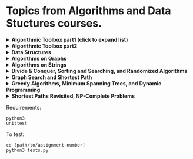 # Topics from Algorithms and Data Stuctures courses.

<details>
<summary><b>Algorithmic Toolbox part1 (click to expand list)</b></summary>

- **Assignment 1**: Max Pairwise Product
- **Assignment 2**: Fibonacci Number
- **Assignment 3**: Last Digit of a Fibonacci Number
- **Assignment 4**: Greatest Common Divisor
- **Assignment 5**: Fibonacci Number Again
- **Assignment 6**: Money Change
- **Assignment 7**: Car Fueling
- **Assignment 8**: Collecting Signatures (Covering Segments by Points)
    
</details>


<details>
<summary><b>Algorithmic Toolbox part2</b></summary>

- **Assignment 9**: Maximum Salary (Largest Number)
- **Assignment 10**: Binary Search
- **Assignment 11**: Majority Element
- **Assignment 12**: Improving QuickSort
- **Assignment 13**: Money Change Again
- **Assignment 14**: Primitive Calculator
- **Assignment 15**: Longest Common Subsequence of Two Sequence
- **Assignment 16**: Partitioning Souvenirs
- **Assignment 17**: Max Value of Arithmetic Expression

</details>


<details>
<summary><b>Data Structures</b></summary>

- **Assignment 1**: Check brackets in the code
- **Assignment 2**: Stack with maximum
- **Assignment 3**: Build Heap
- **Assignment 4**: Parallel Processing
- **Assignment 5**: Phone Book
- **Assignment 6**: Chaining Simulation
- **Assignment 7**: Tree Orders
- **Assignment 8**: Is it a Binary Search Tree?
- **Assignment 9**: Is it a Binary Search Tree? Hard version


</details>


<details>
<summary><b>Algorithms on Graphs</b></summary>

- **Assignment 1**: Reachability
- **Assignment 2**: Acyclicity
- **Assignment 3**: Topological Sort
- **Assignment 4**: BFS (min number of flight segments)
- **Assignment 5**: Dijkstra (min cost of a flight)
- **Assignment 6**: Negative Cycle (detecting anomolies in currency exchange rates)
- **Assignment 7**: Connecting Points

</details>


<details>
<summary><b>Algorithms on Strings</b></summary>

- **Assignment 1**: Construct a Trie from a Collection of Patterns
- **Assignment 2**: Implement TrieMatching
- **Assignment 3**: Borrows-Wheeler Transform
- **Assignment 4**: Reconstruct String from its Burrows-Wheeler Transform
- **Assignment 5**: Suffix Tree
- **Assignment 6**: Find all Occurrences of Pattern in String
- **Assignment 7**: Construct Suffix Array of a Long String

</details>

<details>
<summary><b>Divide & Conquer, Sorting and Searching, and Randomized Algorithms</b></summary>

- **Assignment 1**: Integer Multiplication
- **Assignment 2**: Inversions
- **Assignment 3**: Quicksort
- **Assignment 4**: Minimum Cut

</details>


<details>
<summary><b>Graph Search and Shortest Path</b></summary>

- **Assignment 1**: Strongly Connected Components
- **Assignment 2**: Dijkstra's Shortest Path
- **Assignment 3**: Median Maintenance
- **Assignment 4**: Two Sum

</details>


<details>
<summary><b>Greedy Algorithms, Minimum Spanning Trees, and Dynamic Programming</b></summary>

- **Assignment 1**: Scheduling and Prim's MST Algorithm
- **Assignment 2**: K-Clustering
- **Assignment 3**: Huffman Codes and Max Weight Independent Sets
- **Assignment 4**: Knapsack

</details>

<details>
<summary><b>Shortest Paths Revisited, NP-Complete Problems</b></summary>

- **Assignment 1**: All-pairs shortest paths
- **Assignment 2**: Traveling salesperson problem
- **Assignment 3**: Traveling salesperson problem Heuristic
- **Assignment 4**: 2 Sat problem


</details>


Requirements:

```
python3
unittest
```


To test:
```
cd [path/to/assignment-number]
python3 tests.py
```
